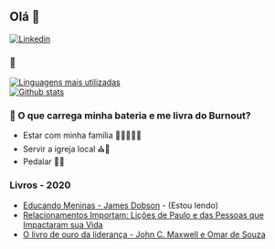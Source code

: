 ## Olá 👋

[![Linkedin](https://img.shields.io/badge/-LinkedIn-blue?style=flat&logo=Linkedin&logoColor=white)](https://www.linkedin.com/in/josemauromani/)

### :rocket:

[![Linguagens mais utilizadas](https://github-readme-stats.vercel.app/api/top-langs/?username=josemauromani&layout=compact&langs_count=8)](https://github.com/josemauromani) <br>
[![Github stats](https://github-readme-stats.vercel.app/api?username=josemauromani&show_icons=true&count_private=true)](https://github.com/josemauromani)


### &#128267; O que carrega minha bateria e me livra do Burnout?
 - Estar com minha família :family_man_woman_girl_girl::heart_eyes:
 - Servir a igreja local :church::pray:
 - Pedalar :mountain_bicyclist::sunrise_over_mountains:

### Livros - 2020
- [Educando Meninas - James Dobson](https://www.amazon.com.br/Educando-meninas-James-Dobson-ebook/dp/B00BMC5P5A) - (Estou lendo)
- [Relacionamentos Importam: Lições de Paulo e das Pessoas que Impactaram sua Vida](https://www.amazon.com.br/Relacionamentos-Importam-Li%C3%A7%C3%B5es-Pessoas-Impactaram-ebook/dp/B08GCXXQKY)
- [O livro de ouro da liderança - John C. Maxwell  e  Omar de Souza](https://www.amazon.com.br/Livro-Ouro-Lideran%C3%A7a-John-Maxwell/dp/8566997336)
